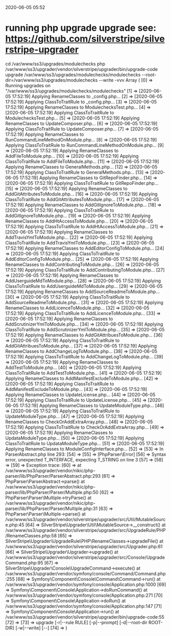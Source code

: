 2020-06-05 05:52

# running php upgrade upgrade see: https://github.com/silverstripe/silverstripe-upgrader
cd /var/www/ss3/upgrades/modulechecks
php /var/www/ss3/upgrader/vendor/silverstripe/upgrader/bin/upgrade-code upgrade /var/www/ss3/upgrades/modulechecks/modulechecks  --root-dir=/var/www/ss3/upgrades/modulechecks --write -vvv
Array
(
    [0] => Running upgrades on "/var/www/ss3/upgrades/modulechecks/modulechecks"
    [1] => [2020-06-05 17:52:19] Applying RenameClasses to _config.php...
    [2] => [2020-06-05 17:52:19] Applying ClassToTraitRule to _config.php...
    [3] => [2020-06-05 17:52:19] Applying RenameClasses to ModulechecksTest.php...
    [4] => [2020-06-05 17:52:19] Applying ClassToTraitRule to ModulechecksTest.php...
    [5] => [2020-06-05 17:52:19] Applying RenameClasses to UpdateComposer.php...
    [6] => [2020-06-05 17:52:19] Applying ClassToTraitRule to UpdateComposer.php...
    [7] => [2020-06-05 17:52:19] Applying RenameClasses to RunCommandLineMethodOnModule.php...
    [8] => [2020-06-05 17:52:19] Applying ClassToTraitRule to RunCommandLineMethodOnModule.php...
    [9] => [2020-06-05 17:52:19] Applying RenameClasses to AddFileToModule.php...
    [10] => [2020-06-05 17:52:19] Applying ClassToTraitRule to AddFileToModule.php...
    [11] => [2020-06-05 17:52:19] Applying RenameClasses to GeneralMethods.php...
    [12] => [2020-06-05 17:52:19] Applying ClassToTraitRule to GeneralMethods.php...
    [13] => [2020-06-05 17:52:19] Applying RenameClasses to GitRepoFinder.php...
    [14] => [2020-06-05 17:52:19] Applying ClassToTraitRule to GitRepoFinder.php...
    [15] => [2020-06-05 17:52:19] Applying RenameClasses to AddGitAttributesToModule.php...
    [16] => [2020-06-05 17:52:19] Applying ClassToTraitRule to AddGitAttributesToModule.php...
    [17] => [2020-06-05 17:52:19] Applying RenameClasses to AddGitIgnoreToModule.php...
    [18] => [2020-06-05 17:52:19] Applying ClassToTraitRule to AddGitIgnoreToModule.php...
    [19] => [2020-06-05 17:52:19] Applying RenameClasses to AddHtAccessToModule.php...
    [20] => [2020-06-05 17:52:19] Applying ClassToTraitRule to AddHtAccessToModule.php...
    [21] => [2020-06-05 17:52:19] Applying RenameClasses to AddTravisYmlToModule.php...
    [22] => [2020-06-05 17:52:19] Applying ClassToTraitRule to AddTravisYmlToModule.php...
    [23] => [2020-06-05 17:52:19] Applying RenameClasses to AddEditorConfigToModule.php...
    [24] => [2020-06-05 17:52:19] Applying ClassToTraitRule to AddEditorConfigToModule.php...
    [25] => [2020-06-05 17:52:19] Applying RenameClasses to AddContributingToModule.php...
    [26] => [2020-06-05 17:52:19] Applying ClassToTraitRule to AddContributingToModule.php...
    [27] => [2020-06-05 17:52:19] Applying RenameClasses to AddUserguideMdToModule.php...
    [28] => [2020-06-05 17:52:19] Applying ClassToTraitRule to AddUserguideMdToModule.php...
    [29] => [2020-06-05 17:52:19] Applying RenameClasses to AddSourceReadmeToModule.php...
    [30] => [2020-06-05 17:52:19] Applying ClassToTraitRule to AddSourceReadmeToModule.php...
    [31] => [2020-06-05 17:52:19] Applying RenameClasses to AddLicenceToModule.php...
    [32] => [2020-06-05 17:52:19] Applying ClassToTraitRule to AddLicenceToModule.php...
    [33] => [2020-06-05 17:52:19] Applying RenameClasses to AddScrutinizerYmlToModule.php...
    [34] => [2020-06-05 17:52:19] Applying ClassToTraitRule to AddScrutinizerYmlToModule.php...
    [35] => [2020-06-05 17:52:19] Applying RenameClasses to AddGitAttribuesToModule.php...
    [36] => [2020-06-05 17:52:19] Applying ClassToTraitRule to AddGitAttribuesToModule.php...
    [37] => [2020-06-05 17:52:19] Applying RenameClasses to AddChangeLogToModule.php...
    [38] => [2020-06-05 17:52:19] Applying ClassToTraitRule to AddChangeLogToModule.php...
    [39] => [2020-06-05 17:52:19] Applying RenameClasses to AddTestToModule.php...
    [40] => [2020-06-05 17:52:19] Applying ClassToTraitRule to AddTestToModule.php...
    [41] => [2020-06-05 17:52:19] Applying RenameClasses to AddManifestExcludeToModule.php...
    [42] => [2020-06-05 17:52:19] Applying ClassToTraitRule to AddManifestExcludeToModule.php...
    [43] => [2020-06-05 17:52:19] Applying RenameClasses to UpdateLicense.php...
    [44] => [2020-06-05 17:52:19] Applying ClassToTraitRule to UpdateLicense.php...
    [45] => [2020-06-05 17:52:19] Applying RenameClasses to UpdateModuleType.php...
    [46] => [2020-06-05 17:52:19] Applying ClassToTraitRule to UpdateModuleType.php...
    [47] => [2020-06-05 17:52:19] Applying RenameClasses to CheckOrAddExtraArray.php...
    [48] => [2020-06-05 17:52:19] Applying ClassToTraitRule to CheckOrAddExtraArray.php...
    [49] => [2020-06-05 17:52:19] Applying RenameClasses to UpdataModuleType.php...
    [50] => [2020-06-05 17:52:19] Applying ClassToTraitRule to UpdataModuleType.php...
    [51] => [2020-06-05 17:52:19] Applying RenameClasses to ModuleConfigInterface.php...
    [52] => 
    [53] => In ParserAbstract.php line 293:
    [54] => 
    [55] =>   [PhpParser\Error]
    [56] =>   Syntax error, unexpected T_INTERFACE, expecting T_STRING on line 3
    [57] => 
    [58] => 
    [59] => Exception trace:
    [60] =>   at /var/www/ss3/upgrader/vendor/nikic/php-parser/lib/PhpParser/ParserAbstract.php:293
    [61] =>  PhpParser\ParserAbstract->parse() at /var/www/ss3/upgrader/vendor/nikic/php-parser/lib/PhpParser/Parser/Multiple.php:50
    [62] =>  PhpParser\Parser\Multiple->tryParse() at /var/www/ss3/upgrader/vendor/nikic/php-parser/lib/PhpParser/Parser/Multiple.php:31
    [63] =>  PhpParser\Parser\Multiple->parse() at /var/www/ss3/upgrader/vendor/silverstripe/upgrader/src/Util/MutableSource.php:45
    [64] =>  SilverStripe\Upgrader\Util\MutableSource->__construct() at /var/www/ss3/upgrader/vendor/silverstripe/upgrader/src/UpgradeRule/PHP/RenameClasses.php:58
    [65] =>  SilverStripe\Upgrader\UpgradeRule\PHP\RenameClasses->upgradeFile() at /var/www/ss3/upgrader/vendor/silverstripe/upgrader/src/Upgrader.php:61
    [66] =>  SilverStripe\Upgrader\Upgrader->upgrade() at /var/www/ss3/upgrader/vendor/silverstripe/upgrader/src/Console/UpgradeCommand.php:95
    [67] =>  SilverStripe\Upgrader\Console\UpgradeCommand->execute() at /var/www/ss3/upgrader/vendor/symfony/console/Command/Command.php:255
    [68] =>  Symfony\Component\Console\Command\Command->run() at /var/www/ss3/upgrader/vendor/symfony/console/Application.php:1000
    [69] =>  Symfony\Component\Console\Application->doRunCommand() at /var/www/ss3/upgrader/vendor/symfony/console/Application.php:271
    [70] =>  Symfony\Component\Console\Application->doRun() at /var/www/ss3/upgrader/vendor/symfony/console/Application.php:147
    [71] =>  Symfony\Component\Console\Application->run() at /var/www/ss3/upgrader/vendor/silverstripe/upgrader/bin/upgrade-code:55
    [72] => 
    [73] => upgrade [-r|--rule RULE] [-p|--prompt] [-d|--root-dir ROOT-DIR] [-w|--write] [--] <path>
    [74] => 
)
